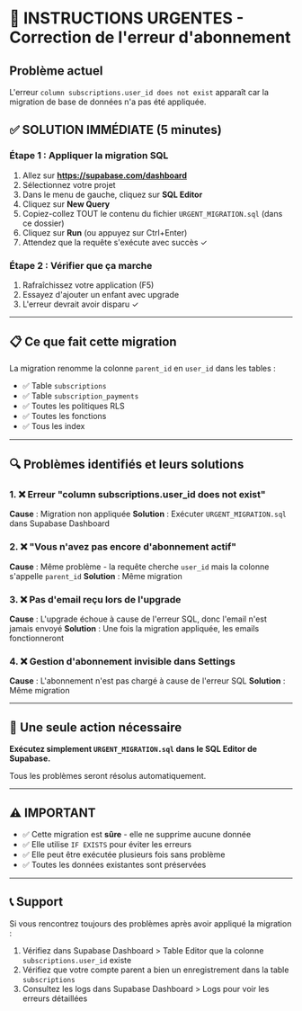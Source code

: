 # 🚨 INSTRUCTIONS URGENTES - Correction de l'erreur d'abonnement

## Problème actuel
L'erreur `column subscriptions.user_id does not exist` apparaît car la migration de base de données n'a pas été appliquée.

## ✅ SOLUTION IMMÉDIATE (5 minutes)

### Étape 1 : Appliquer la migration SQL
1. Allez sur **https://supabase.com/dashboard**
2. Sélectionnez votre projet
3. Dans le menu de gauche, cliquez sur **SQL Editor**
4. Cliquez sur **New Query**
5. Copiez-collez TOUT le contenu du fichier `URGENT_MIGRATION.sql` (dans ce dossier)
6. Cliquez sur **Run** (ou appuyez sur Ctrl+Enter)
7. Attendez que la requête s'exécute avec succès ✓

### Étape 2 : Vérifier que ça marche
1. Rafraîchissez votre application (F5)
2. Essayez d'ajouter un enfant avec upgrade
3. L'erreur devrait avoir disparu ✓

---

## 📋 Ce que fait cette migration

La migration renomme la colonne `parent_id` en `user_id` dans les tables :
- ✅ Table `subscriptions`
- ✅ Table `subscription_payments`
- ✅ Toutes les politiques RLS
- ✅ Toutes les fonctions
- ✅ Tous les index

---

## 🔍 Problèmes identifiés et leurs solutions

### 1. ❌ Erreur "column subscriptions.user_id does not exist"
**Cause** : Migration non appliquée
**Solution** : Exécuter `URGENT_MIGRATION.sql` dans Supabase Dashboard

### 2. ❌ "Vous n'avez pas encore d'abonnement actif"
**Cause** : Même problème - la requête cherche `user_id` mais la colonne s'appelle `parent_id`
**Solution** : Même migration

### 3. ❌ Pas d'email reçu lors de l'upgrade
**Cause** : L'upgrade échoue à cause de l'erreur SQL, donc l'email n'est jamais envoyé
**Solution** : Une fois la migration appliquée, les emails fonctionneront

### 4. ❌ Gestion d'abonnement invisible dans Settings
**Cause** : L'abonnement n'est pas chargé à cause de l'erreur SQL
**Solution** : Même migration

---

## 🎯 Une seule action nécessaire

**Exécutez simplement `URGENT_MIGRATION.sql` dans le SQL Editor de Supabase.**

Tous les problèmes seront résolus automatiquement.

---

## ⚠️ IMPORTANT

- ✅ Cette migration est **sûre** - elle ne supprime aucune donnée
- ✅ Elle utilise `IF EXISTS` pour éviter les erreurs
- ✅ Elle peut être exécutée plusieurs fois sans problème
- ✅ Toutes les données existantes sont préservées

---

## 📞 Support

Si vous rencontrez toujours des problèmes après avoir appliqué la migration :

1. Vérifiez dans Supabase Dashboard > Table Editor que la colonne `subscriptions.user_id` existe
2. Vérifiez que votre compte parent a bien un enregistrement dans la table `subscriptions`
3. Consultez les logs dans Supabase Dashboard > Logs pour voir les erreurs détaillées
